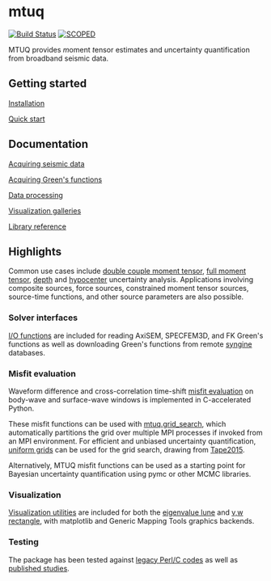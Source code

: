 # mtuq

[![Build Status](https://github.com/mtuqorg/mtuq/actions/workflows/python-app.yaml/badge.svg)](https://github.com/rmodrak/mtuq/blob/master/.github/workflows/python-app.yaml)
[![SCOPED](https://img.shields.io/endpoint?url=https://runkit.io/wangyinz/scoped/branches/master/MTUQ)](https://github.com/SeisSCOPED/container/pkgs/container/MTUQ)

MTUQ provides *m*oment *t*ensor estimates and *u*ncertainty *q*uantification from broadband seismic data.  


## Getting started

[Installation](https://mtuqorg.github.io/mtuq/install/index.html)

[Quick start](https://mtuqorg.github.io/mtuq/quick_start.html)



## Documentation

[Acquiring seismic data](https://mtuqorg.github.io/mtuq/user_guide/02.html)

[Acquiring Green's functions](https://mtuqorg.github.io/mtuq/user_guide/03.html)

[Data processing](https://mtuqorg.github.io/mtuq/user_guide/04.html)

[Visualization galleries](https://mtuqorg.github.io/mtuq/user_guide/05.html)

[Library reference](https://mtuqorg.github.io/mtuq/library/index.html)


## Highlights

Common use cases include [double couple moment tensor](https://github.com/mtuqorg/mtuq/blob/master/examples/SerialGridSearch.DoubleCouple.py), [full moment tensor](https://github.com/mtuqorg/mtuq/blob/master/examples/GridSearch.FullMomentTensor.py), [depth](https://github.com/rmodrak/mtuq/blob/master/examples/GridSearch.DoubleCouple%2BMagnitude%2BDepth.py) and [hypocenter](https://github.com/rmodrak/mtuq/blob/master/examples/GridSearch.DoubleCouple%2BMagnitude%2BHypocenter.py) uncertainty analysis.  Applications involving composite sources, force sources, constrained moment tensor sources, source-time functions, and other source parameters are also possible.


### Solver interfaces

[I/O functions](https://mtuqorg.github.io/mtuq/library/index.html#data-i-o)
are included for reading AxiSEM, SPECFEM3D, and FK Green's functions as well as
downloading Green's functions from remote [syngine](http://ds.iris.edu/ds/products/syngine/) databases.



### Misfit evaluation

Waveform difference and cross-correlation time-shift [misfit evaluation](https://mtuqorg.github.io/mtuq/library/index.html#data-processing-and-inversion)
on body-wave and surface-wave windows is implemented in C-accelerated Python.

These misfit functions can be used with [mtuq.grid_search](https://mtuqorg.github.io/mtuq/library/generated/mtuq.grid_search.grid_search.html), which automatically partitions the grid over multiple MPI processes if invoked from an MPI environment.  For efficient and unbiased uncertainty quantification, [uniform grids](https://mtuqorg.github.io/mtuq/library/index.html#moment-tensor-and-force-grids) can be used for the grid search, drawing from [Tape2015](https://academic.oup.com/gji/article/202/3/2074/613765).

Alternatively, MTUQ misfit functions can be used as a starting point for Bayesian uncertainty quantification using pymc or other MCMC libraries.


### Visualization

[Visualization utilities](https://mtuqorg.github.io/mtuq/user_guide/05/gallery_mt.html) are included for both the [eigenvalue lune](https://onlinelibrary.wiley.com/doi/10.1111/j.1365-246X.2012.05491.x) and [v,w rectangle](https://academic.oup.com/gji/article/202/3/2074/613765), with matplotlib and Generic Mapping Tools graphics backends.


### Testing

The package has been tested against [legacy Perl/C codes](https://github.com/mtuqorg/mtuq/blob/master/tests/benchmark_cap_vs_mtuq.py) as well as [published studies](https://github.com/rmodrak/mtbench).



[Instaseis]: http://instaseis.net/

[obspy]: https://github.com/obspy/obspy/wiki

[ZhaoHelmberger1994]: https://pubs.geoscienceworld.org/ssa/bssa/article-abstract/84/1/91/102552/Source-estimation-from-broadband-regional?redirectedFrom=fulltext

[ZhuHelmberger1996]: https://pubs.geoscienceworld.org/ssa/bssa/article-abstract/86/5/1634/120218/Advancement-in-source-estimation-techniques-using?redirectedFrom=fulltext


